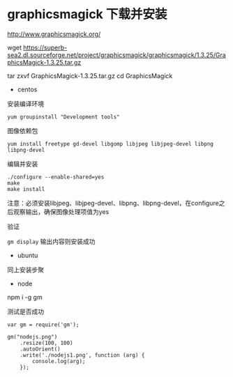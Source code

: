 # graphicsmagick 下载并安装

http://www.graphicsmagick.org/

wget https://superb-sea2.dl.sourceforge.net/project/graphicsmagick/graphicsmagick/1.3.25/GraphicsMagick-1.3.25.tar.gz

tar zxvf GraphicsMagick-1.3.25.tar.gz
cd GraphicsMagick

* centos

安装编译环境

`yum groupinstall "Development tools"`

图像依赖包

`yum install freetype gd-devel libgomp libjpeg libjpeg-devel libpng libpng-devel`

编辑并安装

```
./configure --enable-shared=yes
make
make install
```

注意：必须安装libjpeg、libjpeg-devel、libpng、libpng-devel，在configure之后观察输出，确保图像处理项值为yes

验证

`gm display` 输出内容则安装成功

* ubuntu

同上安装步聚

* node

npm i -g gm

测试是否成功

```
var gm = require('gm');

gm("nodejs.png")
    .resize(100, 100)
    .autoOrient()
    .write('./nodejs1.png', function (arg) { 
        console.log(arg); 
    });
```
